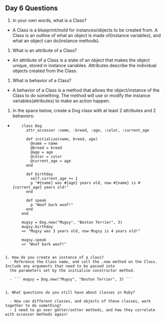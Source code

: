 ## Day 6 Questions

1. In your own words, what is a Class?

  - A Class is a blueprint/mold for instances/objects to be created from. A Class is an outline of what an object is made of(instance variables), and what an object can do(instance methods).


1. What is an attribute of a Class?

  - An attribute of a Class is a state of an object that makes the object unique, stored in instance variables. Attributes describe the individual objects created from the Class.


1. What is behavior of a Class?

  - A behavior of a Class is a method that allows the object/instance of the Class to do something. The method will use or modify the instance variables(attributes) to make an action happen.


1. In the space below, create a Dog class with at least 2 attributes and 2 behaviors:
  - ```
        class Dog
          attr_accessor :name, :breed, :age, :color, :current_age

          def initialize(name, breed, age)
            @name = name
            @breed = breed
            @age = age
            @color = color
            @current_age = age
          end

          def birthday
            self.current_age += 1
            p "#{name} was #{age} years old, now #{name} is #{current_age} years old!"
          end

          def speak
            p "Woof bark woof!"
          end
        end

        mugsy = Dog.new("Mugsy", "Boston Terrier", 3)
        mugsy.birthday
        => "Mugsy was 3 years old, now Mugsy is 4 years old!"

        mugsy.speak
        => "Woof bark woof!"
```

1. How do you create an instance of a class?
  - Reference the Class name, and call the .new method on the Class. Include any arguments that need to be passed into
  the parameters set by the initialize constructor method.

  - ``` mugsy = Dog.new("Mugsy", "Boston Terrier", 3) ```


1. What questions do you still have about classes in Ruby?

  - How can different classes, and objects of those classes, work together to do something?
  - I need to go over getter/setter methods, and how they correlate with accessor methods again!
